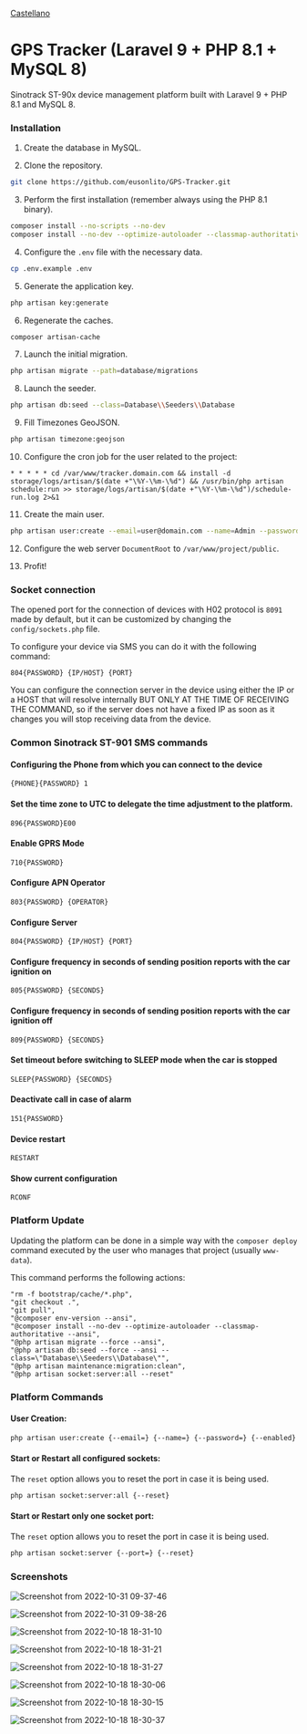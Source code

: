 [Castellano](README.md)

# GPS Tracker (Laravel 9 + PHP 8.1 + MySQL 8)

Sinotrack ST-90x device management platform built with Laravel 9 + PHP 8.1 and MySQL 8.

### Installation

1. Create the database in MySQL.

2. Clone the repository.

```bash
git clone https://github.com/eusonlito/GPS-Tracker.git
```

3. Perform the first installation (remember always using the PHP 8.1 binary).

```bash
composer install --no-scripts --no-dev
composer install --no-dev --optimize-autoloader --classmap-authoritative
```

4. Configure the `.env` file with the necessary data.

```bash
cp .env.example .env
```

5. Generate the application key.

```bash
php artisan key:generate
```

6. Regenerate the caches.

```bash
composer artisan-cache
```

7. Launch the initial migration.

```bash
php artisan migrate --path=database/migrations
```

8. Launch the seeder.

```bash
php artisan db:seed --class=Database\\Seeders\\Database
```

9. Fill Timezones GeoJSON.

```bash
php artisan timezone:geojson
```

10. Configure the cron job for the user related to the project:

```
* * * * * cd /var/www/tracker.domain.com && install -d storage/logs/artisan/$(date +"\%Y-\%m-\%d") && /usr/bin/php artisan schedule:run >> storage/logs/artisan/$(date +"\%Y-\%m-\%d")/schedule-run.log 2>&1
```

11. Create the main user.

```bash
php artisan user:create --email=user@domain.com --name=Admin --password=StrongPassword2 --enabled --admin
```

12. Configure the web server `DocumentRoot` to `/var/www/project/public`.

13. Profit!

### Socket connection

The opened port for the connection of devices with H02 protocol is `8091` made by default, but it can be customized by changing the `config/sockets.php` file.

To configure your device via SMS you can do it with the following command:

```
804{PASSWORD} {IP/HOST} {PORT}
```

You can configure the connection server in the device using either the IP or a HOST that will resolve internally BUT ONLY AT THE TIME OF RECEIVING THE COMMAND, so if the server does not have a fixed IP as soon as it changes you will stop receiving data from the device.

### Common Sinotrack ST-901 SMS commands

#### Configuring the Phone from which you can connect to the device

```
{PHONE}{PASSWORD} 1
```

#### Set the time zone to UTC to delegate the time adjustment to the platform.

```
896{PASSWORD}E00
```

#### Enable GPRS Mode

```
710{PASSWORD}
```

#### Configure APN Operator

```
803{PASSWORD} {OPERATOR}
```

#### Configure Server

```
804{PASSWORD} {IP/HOST} {PORT}
```

#### Configure frequency in seconds of sending position reports with the car ignition on

```
805{PASSWORD} {SECONDS}
```

#### Configure frequency in seconds of sending position reports with the car ignition off

```
809{PASSWORD} {SECONDS}
```

#### Set timeout before switching to SLEEP mode when the car is stopped

```
SLEEP{PASSWORD} {SECONDS}
```

#### Deactivate call in case of alarm

```
151{PASSWORD}
```

#### Device restart

```
RESTART
```

#### Show current configuration

```
RCONF
```

### Platform Update

Updating the platform can be done in a simple way with the `composer deploy` command executed by the user who manages that project (usually `www-data`).

This command performs the following actions:

```
"rm -f bootstrap/cache/*.php",
"git checkout .",
"git pull",
"@composer env-version --ansi",
"@composer install --no-dev --optimize-autoloader --classmap-authoritative --ansi",
"@php artisan migrate --force --ansi",
"@php artisan db:seed --force --ansi --class=\"Database\\Seeders\\Database\"",
"@php artisan maintenance:migration:clean",
"@php artisan socket:server:all --reset"
```

### Platform Commands

#### User Creation:

```bash
php artisan user:create {--email=} {--name=} {--password=} {--enabled} {--admin}
```

#### Start or Restart all configured sockets:

The `reset` option allows you to reset the port in case it is being used.

```bash
php artisan socket:server:all {--reset}
```

#### Start or Restart only one socket port:

The `reset` option allows you to reset the port in case it is being used.

```bash
php artisan socket:server {--port=} {--reset}
```

### Screenshots

![Screenshot from 2022-10-31 09-37-46](https://user-images.githubusercontent.com/644551/198966515-1afb7ac3-b2a6-428a-b65d-a9eacff35ded.png)

![Screenshot from 2022-10-31 09-38-26](https://user-images.githubusercontent.com/644551/198966533-961ca22c-832a-4bd6-a176-d78b060c9d3e.png)

![Screenshot from 2022-10-18 18-31-10](https://user-images.githubusercontent.com/644551/196489823-7ef35c1d-4c88-49dd-b0b7-e50a24b7beb2.png)

![Screenshot from 2022-10-18 18-31-21](https://user-images.githubusercontent.com/644551/196489866-e1b89302-1558-41ef-89a2-02a3f335ec17.png)

![Screenshot from 2022-10-18 18-31-27](https://user-images.githubusercontent.com/644551/196489891-2f3a81a8-b788-44e1-bb9e-1457bcba92ba.png)

![Screenshot from 2022-10-18 18-30-06](https://user-images.githubusercontent.com/644551/196489713-969ffb72-a864-434e-8533-afc87e700582.png)

![Screenshot from 2022-10-18 18-30-15](https://user-images.githubusercontent.com/644551/196489740-b71e0042-51e9-4038-9a6d-03d5bf8180ac.png)

![Screenshot from 2022-10-18 18-30-37](https://user-images.githubusercontent.com/644551/196489787-6f570213-6e4b-444d-979b-62bdf0625582.png)
